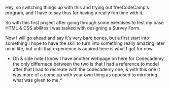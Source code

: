 Hey, so switching things up with this and trying out freeCodeCamp's program, and I have to say thus far having a really fun time with it.

So with this first project after going through some exercises to test my base HTML & CSS abilites I was tasked with designing a Survey Form.

Now I will go ahead and say it's very bare bones, but a first start into something I hope to have the skill to turn into something really amazing later on in life, but until that experience is aquired here is what I got for now. 

* Oh & side note I know I have another webpage on here for Codecademy, the only differnece between the two is that I had a reference to model after that I had to recreate with the codecademy one, & with this one it was more of a come up with your own thing as opposed to mirrioring what was given to me.* 

